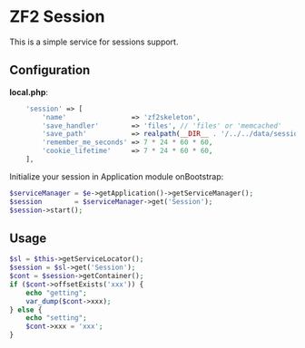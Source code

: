 ZF2 Session
===========
This is a simple service for sessions support.

Configuration
-------------
**local.php**:
```php
    'session' => [
        'name'                => 'zf2skeleton',
        'save_handler'        => 'files', // 'files' or 'memcached'
        'save_path'           => realpath(__DIR__ . '/../../data/session'),
        'remember_me_seconds' => 7 * 24 * 60 * 60,
        'cookie_lifetime'     => 7 * 24 * 60 * 60,
    ],
```

Initialize your session in Application module onBootstrap:

```php
$serviceManager = $e->getApplication()->getServiceManager();
$session        = $serviceManager->get('Session');
$session->start();
```

Usage
-----
```php
$sl = $this->getServiceLocator();
$session = $sl->get('Session');
$cont = $session->getContainer();
if ($cont->offsetExists('xxx')) {
    echo "getting";
    var_dump($cont->xxx);
} else {
    echo "setting";
    $cont->xxx = 'xxx';
}
```
